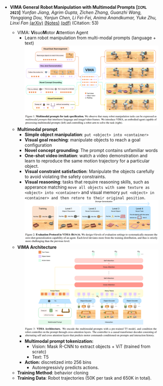 - **VIMA General Robot Manipulation with Multimodal Prompts**
 **[`ICML 2023`]** *Yunfan Jiang, Agrim Gupta, Zichen Zhang, Guanzhi Wang, Yongqiang Dou, Yanjun Chen, Li Fei-Fei, Anima Anandkumar, Yuke Zhu, Linxi Fan* [(arXiv)](http://arxiv.org/abs/2210.03094) [(Notes)](./ARI_Notes/vima.md) [(pdf)](./../VIMA%20-%20General%20Robot%20Manipulation%20with%20Multimodal%20Prompts.pdf) (Citation: 53)

    - VIMA: **Vi**suo**M**otor **A**ttention Agent
      - Learn robot manipulation from multi-modal prompts (language + text)
        ![Dataflow](./../../images/vima_structure.png)
    - **Multimodal prompt**
      - **Simple object manipulation**: ``put <object> into <container>``
      - **Visual goal reaching**: manipulate objects to reach a goal configuration
      - **Novel concept grounding**: The prompt contains unfamiliar words
      - **One-shot video imitation**: watch a video demonstration and learn to reproduce the same motion trajectory for a particular object.
      - **Visual constraint satisfaction**: Manipulate the objects carefully to avoid violating the safety constraints.
      - **Visual reasoning**: tasks that require reasoning skills, such as apperance matching ``move all objects with same texture as <object> into <container>`` and visual memory ``put <object> in <container> and then retore to their original position``.
        ![Dataflow](./../../images/vima_prompt.png)
    - **VIMA Architecture**
      - ![Dataflow](./../../images/vima_detailedarchitecture.png)
      - **Multimodal prompt tokenization:**
        - Vision: Mask R-CNN to extract objects + ViT (trained from scratc)
        - Text: T5
      - **Action:** discretized into 256 bins
        - Autoregressivly predicts actions. 
    - **Training Method**: behavior cloning
    - **Training Data**: Robot trajectories (50K per task and 650K in total).